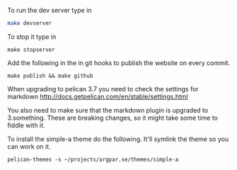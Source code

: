 To run the dev server type in

```bash
make devserver
```

To stop it type in

```
make stopserver
```

Add the following in the in git hooks to publish the website on every commit.

```
make publish && make github
```

When upgrading to pelican 3.7 you need to check the settings for markdown
http://docs.getpelican.com/en/stable/settings.html

You also need to make sure that the markdown plugin is upgraded to 3.something.
These are breaking changes, so it might take some time to fiddle with it.

To install the simple-a theme do the following. It'll symlink the theme
so you can work on it.

`pelican-themes -s ~/projects/argpar.se/themes/simple-a`
